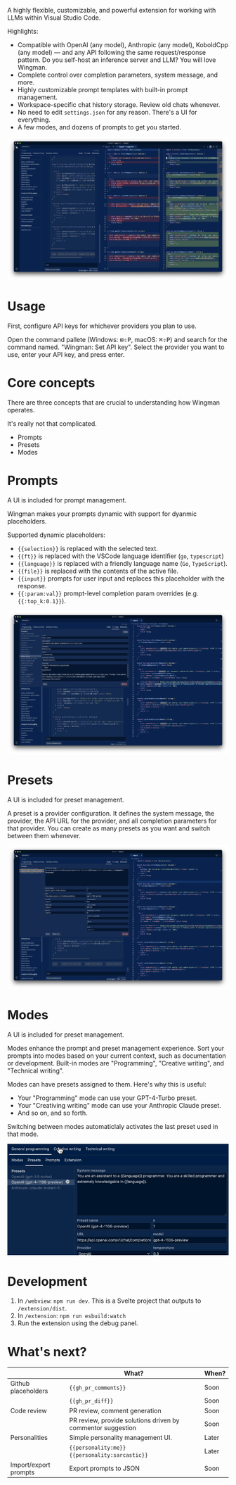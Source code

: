 A highly flexible, customizable, and powerful extension for working with LLMs within Visual Studio Code.

Highlights:

- Compatible with OpenAI (any model), Anthropic (any model), KoboldCpp (any model) — and any API following the same request/response pattern. Do you self-host an inference server and LLM? You will love Wingman.
- Complete control over completion parameters, system message, and more.
- Highly customizable prompt templates with built-in prompt management.
- Workspace-specific chat history storage. Review old chats whenever.
- No need to edit `settings.json` for any reason. There's a UI for everything.
- A few modes, and dozens of prompts to get you started.

<center>

![image](.github/media/diff.png)

</center>

# Usage

First, configure API keys for whichever providers you plan to use.

Open the command pallete (Windows: <kbd>⊞</kbd><kbd>⇧</kbd><kbd>P</kbd>, macOS: <kbd>⌘</kbd><kbd>⇧</kbd><kbd>P</kbd>) and search for the command named. "Wingman: Set API key". Select the provider you want to use, enter your API key, and press enter.

# Core concepts

There are three concepts that are crucial to understanding how Wingman operates.

It's really not that complicated.

- Prompts
- Presets
- Modes

# Prompts

A UI is included for prompt management.

Wingman makes your prompts dynamic with support for dyanmic placeholders.

Supported dynamic placeholders:

- `{{selection}}` is replaced with the selected text.
- `{{ft}}` is replaced with the VSCode language identifier (`go`, `typescript`)
- `{{language}}` is replaced with a friendly language name (`Go`, `TypeScript`).
- `{{file}}` is replaced with the contents of the active file.
- `{{input}}` prompts for user input and replaces this placeholder with the response.
- `{{:param:val}}` prompt-level completion param overrides (e.g. `{{:top_k:0.1}}`).

<center>

![image](.github/media/promptui.png)

</center>

# Presets

A UI is included for preset management.

A preset is a provider configuration. It defines the system message, the provider, the API URL for the provider, and all completion parameters for that provider. You can create as many presets as you want and switch between them whenever.

<center>

![image](.github/media/presetui.png)

</center>

# Modes

A UI is included for preset management.

Modes enhance the prompt and preset management experience. Sort your prompts into modes based on your current context, such as documentation or development. Built-in modes are "Programming", "Creative writing", and "Technical writing".

Modes can have presets assigned to them. Here's why this is useful:

- Your "Programming" mode can use your GPT-4-Turbo preset.
- Your "Creativing writing" mode can use your Anthropic Claude preset.
- And so on, and so forth.

Switching between modes automaticlaly activates the last preset used in that mode.

<center>

![image](.github/media/modeswitch.gif)

</center>

# Development

1. In `/webview`: `npm run dev`. This is a Svelte project that outputs to `/extension/dist`.
2. In `/extension`: `npm run esbuild:watch`
3. Run the extension using the debug panel.

# What's next?

|                       | What?                                                       | When? |
| --------------------- | ----------------------------------------------------------- | ----- |
| Github placeholders   | `{{gh_pr_comments}}`                                        | Soon  |
|                       | `{{gh_pr_diff}}`                                            | Soon  |
| Code review           | PR review, comment generation                               | Soon  |
|                       | PR review, provide solutions driven by commentor suggestion | Soon  |
| Personalities         | Simple personality management UI.                           | Later |
|                       | `{{personality:me}}` `{{personality:sarcastic}}`            | Later |
| Import/export prompts | Export prompts to JSON                                      | Soon  |
